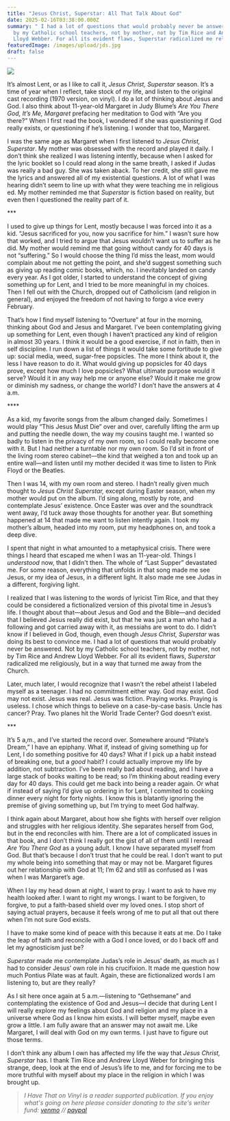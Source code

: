 ```yaml
---
title: "Jesus Christ, Superstar: All That Talk About God"
date: 2025-02-16T03:38:00.000Z
summary: " I had a lot of questions that would probably never be answered. Not
  by my Catholic school teachers, not by mother, not by Tim Rice and Andrew
  Lloyd Webber. For all its evident flaws, Superstar radicalized me religiously"
featuredImage: /images/upload/jds.jpg
draft: false
---
```

![](/images/upload/jds.jpg)

It’s almost Lent, or as I like to call it, *Jesus Christ, Superstar* season. It’s a time of year when I reflect, take stock of my life, and listen to the original cast recording (1970 version, on vinyl). I do a lot of thinking about Jesus and God. I also think about 11-year-old Margaret in Judy Blume’s *Are You There God, It’s Me, Margaret* prefacing her meditation to God with “Are you there?” When I first read the book, I wondered if she was questioning if God really exists, or questioning if he’s listening. I wonder that too, Margaret.

I was the same age as Margaret when I first listened to *Jesus Christ, Superstar*. My mother was obsessed with the record and played it daily. I don’t think she realized I was listening intently, because when I asked for the lyric booklet so I could read along in the same breath, I asked if Judas was really a bad guy. She was taken aback. To her credit, she still gave me the lyrics and answered all of my existential questions. A lot of what I was hearing didn’t seem to line up with what they were teaching me in religious ed. My mother reminded me that *Superstar* is fiction based on reality, but even then I questioned the reality part of it.

\*\**

I used to give up things for Lent, mostly because I was forced into it as a kid. “Jesus sacrificed for you, now you sacrifice for him.” I wasn’t sure how that worked, and I tried to argue that Jesus wouldn’t want us to suffer as he did. My mother would remind me that going without candy for 40 days is not “suffering.” So I would choose the thing I’d miss the least, mom would complain about me not getting the point, and she’d suggest something such as giving up reading comic books, which, no. I inevitably landed on candy every year. As I got older, I started to understand the concept of giving something up for Lent, and I tried to be more meaningful in my choices. Then I fell out with the Church, dropped out of Catholicism (and religion in general), and enjoyed the freedom of not having to forgo a vice every February.

That’s how I find myself listening to “Overture” at four in the morning, thinking about God and Jesus and Margaret. I’ve been contemplating giving up something for Lent, even though I haven’t practiced any kind of religion in almost 30 years. I think it would be a good exercise, if not in faith, then in self discipline. I run down a list of things it would take some fortitude to give up: social media, weed, sugar-free popsicles. The more I think about it, the less I have reason to do it. What would giving up popsicles for 40 days prove, except how much I love popsicles? What ultimate purpose would it serve? Would it in any way help me or anyone else? Would it make me grow or diminish my sadness, or change the world? I don’t have the answers at 4 a.m.

\*\*\*\*

As a kid, my favorite songs from the album changed daily. Sometimes I would play “This Jesus Must Die” over and over, carefully lifting the arm up and putting the needle down, the way my cousins taught me. I wanted so badly to listen in the privacy of my own room, so I could really become one with it. But I had neither a turntable nor my own room. So I’d sit in front of the living room stereo cabinet—the kind that weighed a ton and took up an entire wall—and listen until my mother decided it was time to listen to Pink Floyd or the Beatles.

Then I was 14, with my own room and stereo. I hadn’t really given much thought to *Jesus Christ Superstar,* except during Easter season, when my mother would put on the album. I’d sing along, mostly by rote, and contemplate Jesus’ existence. Once Easter was over and the soundtrack went away, I’d tuck away those thoughts for another year. But something happened at 14 that made me want to listen intently again. I took my mother’s album, headed into my room, put my headphones on, and took a deep dive.

I spent that night in what amounted to a metaphysical crisis. There were things I heard that escaped me when I was an 11-year-old. Things I *understood* now, that I didn't then. The whole of “Last Supper” devastated me. For some reason, everything that unfolds in that song made me see Jesus, or my idea of Jesus, in a different light. It also made me see Judas in a different, forgiving light.

I realized that I was listening to the words of lyricist Tim Rice, and that they could be considered a fictionalized version of this pivotal time in Jesus’s life. I thought about that—about Jesus and God and the Bible—and decided that I believed Jesus really did exist, but that he was just a man who had a following and got carried away with it, as messiahs are wont to do. I didn’t know if I believed in God, though, even though *Jesus Christ, Superstar* was doing its best to convince me. I had a lot of questions that would probably never be answered. Not by my Catholic school teachers, not by mother, not by Tim Rice and Andrew Lloyd Webber. For all its evident flaws, *Superstar* radicalized me religiously, but in a way that turned me away from the Church.

Later, much later, I would recognize that I wasn’t the rebel atheist I labeled myself as a teenager. I had no commitment either way. God may exist. God may not exist. Jesus was real. Jesus was fiction. Praying works. Praying is useless. I chose which things to believe on a case-by-case basis. Uncle has cancer? Pray. Two planes hit the World Trade Center? God doesn’t exist.

\*\**

It’s 5 a,m., and I’ve started the record over. Somewhere around “Pilate’s Dream,” I have an epiphany. What if, instead of giving something up for Lent, I do something positive for 40 days? What if I pick up a habit instead of breaking one, but a *good* habit? I could actually improve my life by addition, not subtraction. I’ve been really bad about reading, and I have a large stack of books waiting to be read; so I’m thinking about reading every day for 40 days. This could get me back into being a reader again. Or what if instead of saying I’d give up ordering in for Lent, I commited to cooking dinner every night for forty nights. I know this is blatantly ignoring the premise of giving something up, but I’m trying to meet God halfway.

I think again about Margaret, about how she fights with herself over religion and struggles with her religious identity. She separates herself from God, but in the end reconciles with him. There are a lot of complicated issues in that book, and I don’t think I really got the gist of all of them until I reread *Are You There God* as a young adult. I know I have separated myself from God. But that’s because I don’t trust that he could be real. I don’t want to put my whole being into something that may or may not be. Margaret figures out her relationship with God at 11; I’m 62 and still as confused as I was when I was Margaret’s age.

When I lay my head down at night, I want to pray. I want to ask to have my health looked after. I want to right my wrongs. I want to be forgiven, to forgive, to put a faith-based shield over my loved ones. I stop short of saying actual prayers, because it feels wrong of me to put all that out there when I’m not sure God exists.

I have to make some kind of peace with this because it eats at me. Do I take the leap of faith and reconcile with a God I once loved, or do I back off and let my agnosticism just be?

*Superstar* made me contemplate Judas’s role in Jesus’ death, as much as I had to consider Jesus’ own role in his crucifixion. It made me question how much Pontius Pilate was at fault. Again, these are fictionalized words I am listening to, but are they really?

As I sit here once again at 5 a.m.—listening to “Gethsemane” and contemplating the existence of God and Jesus—I decide that during Lent I will really explore my feelings about God and religion and my place in a universe where God as I know him exists. I will better myself, maybe even grow a little. I am fully aware that an answer may not await me. Like Margaret, I will deal with God on my own terms. I just have to figure out those terms.

 I don’t think any album I own has affected my life the way that *Jesus Christ, Superstar* has. I thank Tim Rice and Andrew Lloyd Weber for bringing this strange, deep, look at the end of Jesus’s life to me, and for forcing me to be more truthful with myself about my place in the religion in which I was brought up.

> *I Have That on Vinyl is a reader supported publication. If you enjoy what's going on here please consider donating to the site's writer fund: [venmo](https://account.venmo.com/u/Michele-Catalano2659) // [paypal](https://www.paypal.com/paypalme/goingitaloneny?country.x=US&locale.x=en_US)*
